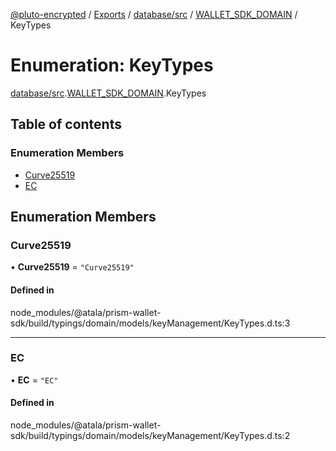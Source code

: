 [@pluto-encrypted](../README.md) / [Exports](../modules.md) / [database/src](../modules/database_src.md) / [WALLET\_SDK\_DOMAIN](../modules/database_src.WALLET_SDK_DOMAIN.md) / KeyTypes

# Enumeration: KeyTypes

[database/src](../modules/database_src.md).[WALLET\_SDK\_DOMAIN](../modules/database_src.WALLET_SDK_DOMAIN.md).KeyTypes

## Table of contents

### Enumeration Members

- [Curve25519](database_src.WALLET_SDK_DOMAIN.KeyTypes.md#curve25519)
- [EC](database_src.WALLET_SDK_DOMAIN.KeyTypes.md#ec)

## Enumeration Members

### Curve25519

• **Curve25519** = ``"Curve25519"``

#### Defined in

node_modules/@atala/prism-wallet-sdk/build/typings/domain/models/keyManagement/KeyTypes.d.ts:3

___

### EC

• **EC** = ``"EC"``

#### Defined in

node_modules/@atala/prism-wallet-sdk/build/typings/domain/models/keyManagement/KeyTypes.d.ts:2
